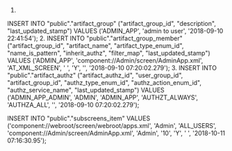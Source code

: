 1.
INSERT INTO "public"."artifact_group" ("artifact_group_id", "description", "last_updated_stamp") VALUES ('ADMIN_APP', 'admin to user', '2018-09-10 22:41:54');
2.
INSERT INTO "public"."artifact_group_member" ("artifact_group_id", "artifact_name", "artifact_type_enum_id", "name_is_pattern", "inherit_authz", "filter_map", "last_updated_stamp") VALUES ('ADMIN_APP', 'component://Admin/screen/AdminApp.xml', 'AT_XML_SCREEN', ' ', 'Y', '', '2018-09-10 07:20:02.279');
3. 
INSERT INTO "public"."artifact_authz" ("artifact_authz_id", "user_group_id", "artifact_group_id", "authz_type_enum_id", "authz_action_enum_id", "authz_service_name", "last_updated_stamp") VALUES ('ADMIN_APP_ADMIN', 'ADMIN', 'ADMIN_APP', 'AUTHZT_ALWAYS', 'AUTHZA_ALL', '', '2018-09-10 07:20:02.279');

INSERT INTO "public"."subscreens_item" VALUES ('component://webroot/screen/webroot/apps.xml', 'Admin', 'ALL_USERS', 'component://Admin/screen/AdminApp.xml', 'Admin', '10', 'Y', ' ', '2018-10-11 07:16:30.95');
